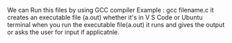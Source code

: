 We can Run this files by using GCC compiler
Example : gcc filename.c
          it creates an executable file (a.out) whether it's in V S Code or Ubuntu terminal when you run the executable file(a.out) it runs and gives the output or asks the user for input if applicatnle.
